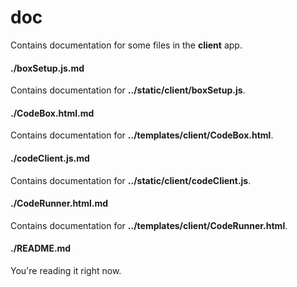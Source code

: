 # doc
Contains documentation for some files in the **client** app.

#### ./boxSetup.js.md
Contains documentation for **../static/client/boxSetup.js**.

#### ./CodeBox.html.md
Contains documentation for **../templates/client/CodeBox.html**.

#### ./codeClient.js.md
Contains documentation for **../static/client/codeClient.js**.

#### ./CodeRunner.html.md
Contains documentation for **../templates/client/CodeRunner.html**.

#### ./README.md
You're reading it right now.